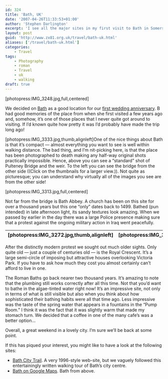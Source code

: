 ```yaml
---
id: 324
title: 'Bath, UK'
date: '2007-04-26T11:33:53+01:00'
author: 'Stephen Darlington'
excerpt: 'I see all the major sites in my first visit to Bath in Somerset.'
layout: post
guid: 'http://www.zx81.org.uk/travel/bath-uk.html'
aliases: ['/travel/bath-uk.html']
categories:
    - Travel
tags:
    - Photography
    - roman
    - Travel
    - uk
    - walking
draft: true
---
```


\[photopress:IMG\_3248.jpg,full,centered\]

We decided on [Bath](http://maps.google.com/maps?f=q&hl=en&q=Bath,+Somerset,+UK&sll=37.0625,-95.677068&sspn=47.704107,75.410156&layer=&ie=UTF8&z=16&ll=51.379978,-2.359529&spn=0.009241,0.018411&t=h&om=1 "Bath on Google Maps") as a good location for our [first wedding anniversary](http://www.zx81.org.uk/blog/the-big-day.html "Can you believe it was a year ago already?"). B had good memories of the place from when she first visited a few years ago and, somehow, it’s one of those places that I never quite got around to visiting. If I’d known quite how pretty it was I’d probably have made the trip long ago!

\[photopress:IMG\_3333.jpg,thumb,alignleft\]One of the nice things about Bath is that it’s compact — almost everything you want to see is well within walking distance. The bad thing, and I’m nit-picking here, is that the place has been photographed to death making any half-way original shots practically impossible. Hence, above you can see a “standard” shot of Pulteney Bridge and the weir. To the left you can see the bridge from the other side ((Click on the thumbnails for a larger view.)). Not quite as picturesque; you can understand why virtually all of the images you see are from the other side!

\[photopress:IMG\_3313.jpg,full,centered\]

Not far from the bridge is Bath Abbey. A church has been on this site for over a thousand years but this one “only” dates back to 1499. Bathed (pun intended) in late afternoon light, its sandy textures look amazing. When we passed by earlier in the day there was a large Police presence making sure that a protest against the ongoing military action in Iraq went peacefully.

| \[photopress:IMG\_3272.jpg,thumb,alignleft\] | \[photopress:IMG\_3289.jpg,thumb,alignleft\] | \[photopress:IMG\_3340.jpg,thumb,alignleft\] |
|---|---|---|

After the distinctly modern protest we sought out much older sights. Only quite old — just a couple of centuries old — is the Royal Crescent. It’s a large semi-circle of imposing but attractive houses overlooking Victoria Park. If you have to ask how much they cost you almost certainly can’t afford to live in one.

The Roman Baths go back nearer two thousand years. It’s amazing to note that the plumbing still works correctly after all this time. Not that you’d want to bathe in the algae-tinted water right now! It’s an impressive site, not only in terms of what is still visible but also when you think about how sophisticated their bathing habits were all that time ago. Less impressive was the taste of the spring water that appears in a fountains in the “Pump Room.” I think it was the fact that it was slightly warm that made my stomach turn. We decided that a coffee in one of the many cafe’s was a better option…

Overall, a great weekend in a lovely city. I’m sure we’ll be back at some point.

If this has piqued your interest, you might like to have a look at the following sites:

- [Bath City Trail](http://www.bath.co.uk/?redir=wsd&page=walkcity.asp). A very 1996-style web-site, but we vaguely followed this entertainingly written walking tour of Bath’s city centre.
- [Bath on Google Maps](http://maps.google.com/maps?f=q&hl=en&q=Bath,+Somerset,+UK&sll=37.0625,-95.677068&sspn=47.704107,75.410156&layer=&ie=UTF8&z=16&ll=51.379978,-2.359529&spn=0.009241,0.018411&t=h&om=1 "Bath on Google Maps"). Bath from above.
